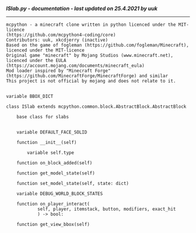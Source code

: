 ***ISlab.py - documentation - last updated on 25.4.2021 by uuk***
___

    mcpython - a minecraft clone written in python licenced under the MIT-licence 
    (https://github.com/mcpython4-coding/core)
    Contributors: uuk, xkcdjerry (inactive)
    Based on the game of fogleman (https://github.com/fogleman/Minecraft), licenced under the MIT-licence
    Original game "minecraft" by Mojang Studios (www.minecraft.net), licenced under the EULA
    (https://account.mojang.com/documents/minecraft_eula)
    Mod loader inspired by "Minecraft Forge" (https://github.com/MinecraftForge/MinecraftForge) and similar
    This project is not official by mojang and does not relate to it.


    variable BBOX_DICT

    class ISlab extends mcpython.common.block.AbstractBlock.AbstractBlock
        
        base class for slabs


        variable DEFAULT_FACE_SOLID

        function __init__(self)

            variable self.type

        function on_block_added(self)

        function get_model_state(self)

        function set_model_state(self, state: dict)

        variable DEBUG_WORLD_BLOCK_STATES

        function on_player_interact(
                self, player, itemstack, button, modifiers, exact_hit
                ) -> bool:

        function get_view_bbox(self)